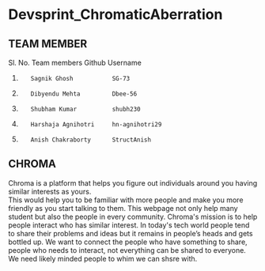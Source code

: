 # Devsprint_ChromaticAberration
## TEAM MEMBER</br>
Sl. No.   Team members           Github Username
1.        Sagnik Ghosh           SG-73
2.        Dibyendu Mehta         Dbee-56
3.        Shubham Kumar          shubh230
4.        Harshaja Agnihotri     hn-agnihotri29
5.        Anish Chakraborty      StructAnish 
## CHROMA 
Chroma is a platform that helps you figure out individuals around you having similar interests as yours.<br />
This would help you to be familiar with more people and make you more friendly as you start talking to them. This webpage not only help many student but also the people in every community. Chroma's mission is to help people interact who has similar interest. In today's tech world people tend to share their problems and ideas but it remains in people’s heads and gets bottled up. We want to connect the people who have something to share, people who needs to interact, not everything can be shared to everyone. We need likely minded people to whim we can shsre with.

